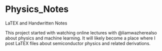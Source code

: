 # Physics_Notes
 LaTEX and Handwritten Notes

This project started with watching online lectures with @liamwazherealso about physics and machine learning. It will likely become a place where I post LaTEX files about semiconductor physics and related derivations.
